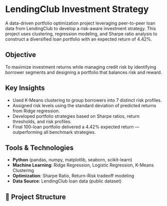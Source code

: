 # LendingClub Investment Strategy
A data-driven portfolio optimization project leveraging peer-to-peer loan data from LendingClub to develop a risk-aware investment strategy. This project uses clustering, regression modeling, and Sharpe ratio analysis to construct a diversified loan portfolio with an expected return of 4.42%.

## Objective
To maximize investment returns while managing credit risk by identifying borrower segments and designing a portfolio that balances risk and reward.

## Key Insights
- Used K-Means clustering to group borrowers into 7 distinct risk profiles.
- Assigned risk levels using the standard deviation of predicted returns from Ridge regression.
- Developed portfolio strategies based on Sharpe ratios, return thresholds, and risk profiles.
- Final 100-loan portfolio delivered a 4.42% expected return — outperforming all benchmark strategies.

## Tools & Technologies
- **Python** (pandas, numpy, matplotlib, seaborn, scikit-learn)
- **Machine Learning**: Ridge Regression, Logistic Regression, K-Means Clustering
- **Optimization**: Sharpe Ratio, Return-Risk tradeoff modeling
- **Data Source**: LendingClub loan data (public dataset)

## 📁 Project Structure

